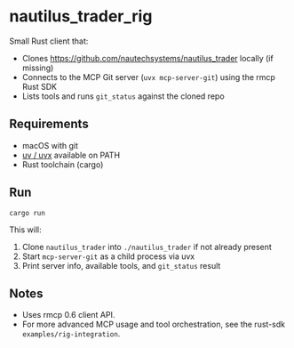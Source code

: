 # nautilus_trader_rig

Small Rust client that:

- Clones <https://github.com/nautechsystems/nautilus_trader> locally (if missing)
- Connects to the MCP Git server (`uvx mcp-server-git`) using the rmcp Rust SDK
- Lists tools and runs `git_status` against the cloned repo

## Requirements

- macOS with git
- [uv / uvx](https://docs.astral.sh/uv/getting-started/installation/) available on PATH
- Rust toolchain (cargo)

## Run

```
cargo run
```

This will:

1. Clone `nautilus_trader` into `./nautilus_trader` if not already present
2. Start `mcp-server-git` as a child process via uvx
3. Print server info, available tools, and `git_status` result

## Notes

- Uses rmcp 0.6 client API.
- For more advanced MCP usage and tool orchestration, see the rust-sdk `examples/rig-integration`.
